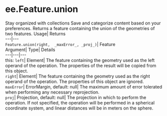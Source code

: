  
#  ee.Feature.union
Stay organized with collections  Save and categorize content based on your preferences. 
Returns a feature containing the union of the geometries of two features. Usage| Returns  
---|---  
`Feature.union(right,  _maxError_, _proj_)`| Feature  
Argument| Type| Details  
---|---|---  
this: `left`| Element| The feature containing the geometry used as the left operand of the operation. The properties of the result will be copied from this object.  
`right`| Element| The feature containing the geometry used as the right operand of the operation. The properties of this object are ignored.  
`maxError`| ErrorMargin, default: null| The maximum amount of error tolerated when performing any necessary reprojection.  
`proj`| Projection, default: null| The projection in which to perform the operation. If not specified, the operation will be performed in a spherical coordinate system, and linear distances will be in meters on the sphere.  
